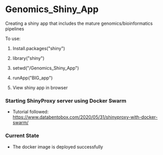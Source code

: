 # Genomics_Shiny_App

Creating a shiny app that includes the mature genomics/bioinformatics pipelines

To use:
1. Install.packages("shiny")

2. library("shiny")
3. setwd("/Genomics_Shiny_App")
4. runApp("BIG_app")
5. View shiny app in browser

### Starting ShinyProxy server using Docker Swarm
- Tutorial followed: https://www.databentobox.com/2020/05/31/shinyproxy-with-docker-swarm/

### Current State
- The docker image is deployed successfully
